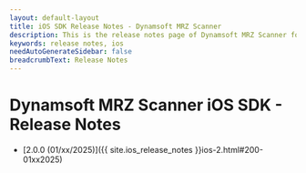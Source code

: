 ```yaml
---
layout: default-layout
title: iOS SDK Release Notes - Dynamsoft MRZ Scanner 
description: This is the release notes page of Dynamsoft MRZ Scanner for iOS SDK.
keywords: release notes, ios
needAutoGenerateSidebar: false
breadcrumbText: Release Notes
---
```


# Dynamsoft MRZ Scanner iOS SDK - Release Notes

- [2.0.0 (01/xx/2025)]({{ site.ios_release_notes }}ios-2.html#200-01xx2025)

